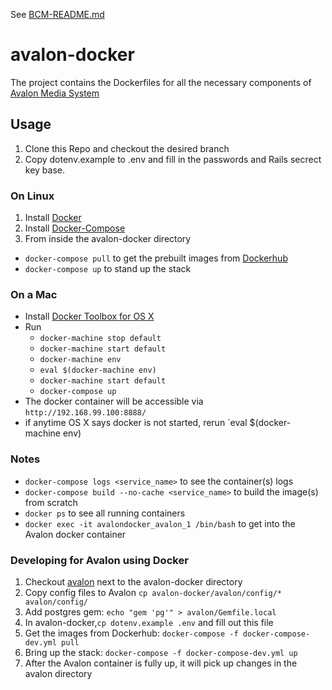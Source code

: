 See [BCM-README.md](./BCM-README.md)

# avalon-docker
The project contains the Dockerfiles for all the necessary components of [Avalon Media System](http://github.com/avalonmediasystem/avalon)

## Usage
1. Clone this Repo and checkout the desired branch
2. Copy dotenv.example to .env and fill in the passwords and Rails secrect key base.

### On Linux
1. Install [Docker](https://docs.docker.com/engine/installation/linux/centos/)
2. Install [Docker-Compose](https://docs.docker.com/compose/install/)
3. From inside the avalon-docker directory
  * `docker-compose pull` to get the prebuilt images from [Dockerhub](dockerhub.com)
  * `docker-compose up` to stand up the stack

### On a Mac
* Install [Docker Toolbox for OS X](https://www.docker.com/products/docker-toolbox)
* Run
  * `docker-machine stop default`
  * `docker-machine start default`
  * `docker-machine env`
  * `eval $(docker-machine env)`
  * `docker-machine start default`
  * `docker-compose up`
* The docker container will be accessible via `http://192.168.99.100:8888/`
* if anytime OS X says docker is not started, rerun `eval $(docker-machine env)

### Notes
* `docker-compose logs <service_name>` to see the container(s) logs
* `docker-compose build --no-cache <service_name>` to build the image(s) from scratch
* `docker ps` to see all running containers
* `docker exec -it avalondocker_avalon_1 /bin/bash` to get into the Avalon docker container

### Developing for Avalon using Docker
1. Checkout [avalon](http://github.com/avalonmediasystem/avalon) next to the avalon-docker directory
2. Copy config files to Avalon `cp avalon-docker/avalon/config/* avalon/config/`
3. Add postgres gem: `echo "gem 'pg'" > avalon/Gemfile.local`
4. In avalon-docker,`cp dotenv.example .env` and fill out this file
5. Get the images from Dockerhub: `docker-compose -f docker-compose-dev.yml pull`
6. Bring up the stack: `docker-compose -f docker-compose-dev.yml up`
7. After the Avalon container is fully up, it will pick up changes in the avalon directory
